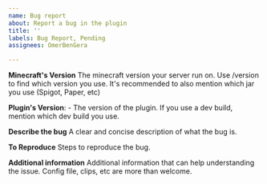 ```yaml
---
name: Bug report
about: Report a bug in the plugin
title: ''
labels: Bug Report, Pending
assignees: OmerBenGera

---
```


**Minecraft's Version**
The minecraft version your server run on. Use /version to find which version you use.
It's recommended to also mention which jar you use (Spigot, Paper, etc)

**Plugin's Version**: -
The version of the plugin. If you use a dev build, mention which dev build you use.

**Describe the bug**
A clear and concise description of what the bug is.

**To Reproduce**
Steps to reproduce the bug.

**Additional information**
Additional information that can help understanding the issue.
Config file, clips, etc are more than welcome.
